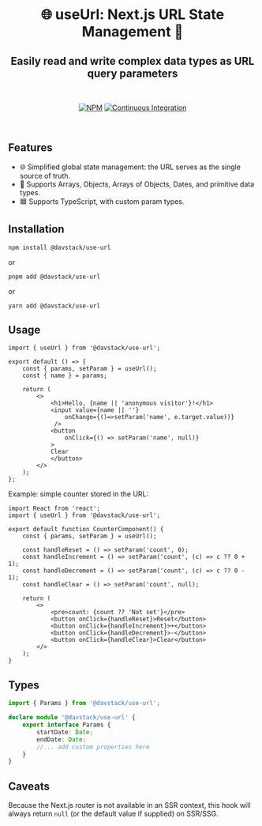 <h1 align="center">
	🌐 useUrl: Next.js URL State Management 🔗
</h1>

<h2 align="center">
	Easily read and write complex data types as URL query parameters
</h2>

<br/>

<div align="center">

[![NPM](https://img.shields.io/npm/v/@davstack/use-url?color=red)](https://www.npmjs.com/package/@davstack/use-url)
[![Continuous Integration](https://github.com/DawidWraga/use-url/actions/workflows/publish.yml/badge.svg?branch=main)](https://github.com/DawidWraga/use-url/actions/workflows/publish.yml/)

</div>

<br/>

## Features

- 🌐 Simplified global state management: the URL serves as the single source of truth.
- 🔗 Supports Arrays, Objects, Arrays of Objects, Dates, and primitive data types.
- 🟦 Supports TypeScript, with custom param types.

## Installation

```shell
npm install @davstack/use-url
```

or

```shell
pnpm add @davstack/use-url
```

or

```shell
yarn add @davstack/use-url
```

## Usage

```tsx
import { useUrl } from '@davstack/use-url';

export default () => {
	const { params, setParam } = useUrl();
	const { name } = params;

	return (
		<>
			<h1>Hello, {name || 'anonymous visitor'}!</h1>
			<input value={name || ''}
				onChange={()=>setParam('name', e.target.value))}
			 />
			<button
				onClick={() => setParam('name', null)}
			>
			Clear
			</button>
		</>
	);
};
```

Example: simple counter stored in the URL:

```tsx
import React from 'react';
import { useUrl } from '@davstack/use-url';

export default function CounterComponent() {
	const { params, setParam } = useUrl();

	const handleReset = () => setParam('count', 0);
	const handleIncrement = () => setParam('count', (c) => c ?? 0 + 1);
	const handleDecrement = () => setParam('count', (c) => c ?? 0 - 1);
	const handleClear = () => setParam('count', null);

	return (
		<>
			<pre>count: {count ?? 'Not set'}</pre>
			<button onClick={handleReset}>Reset</button>
			<button onClick={handleIncrement}>+</button>
			<button onClick={handleDecrement}>-</button>
			<button onClick={handleClear}>Clear</button>
		</>
	);
}
```

## Types

```ts
import { Params } from '@davstack/use-url';

declare module '@davstack/use-url' {
	export interface Params {
		startDate: Date;
		endDate: Date;
		//... add custom properties here
	}
}
```

## Caveats

Because the Next.js router is not available in an SSR context, this
hook will always return `null` (or the default value if supplied) on SSR/SSG.
